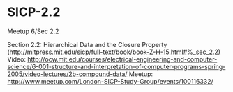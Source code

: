 SICP-2.2
========

Meetup 6/Sec 2.2

Section 2.2: Hierarchical Data and the Closure Property (http://mitpress.mit.edu/sicp/full-text/book/book-Z-H-15.html#%_sec_2.2)
Video: http://ocw.mit.edu/courses/electrical-engineering-and-computer-science/6-001-structure-and-interpretation-of-computer-programs-spring-2005/video-lectures/2b-compound-data/
Meetup: http://www.meetup.com/London-SICP-Study-Group/events/100116332/

